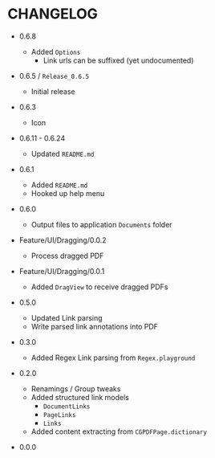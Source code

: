 # CHANGELOG

* 0.6.8

    + Added `Options`
        + Link urls can be suffixed (yet undocumented)

* 0.6.5 / `Release_0.6.5`

    + Initial release

* 0.6.3

    + Icon

* 0.6.11 - 0.6.24

    + Updated `README.md`

* 0.6.1

    + Added `README.md`
    + Hooked up help menu

* 0.6.0

    + Output files to application `Documents` folder

* Feature/UI/Dragging/0.0.2

    + Process dragged PDF

* Feature/UI/Dragging/0.0.1

    + Added `DragView` to receive dragged PDFs

* 0.5.0

    + Updated Link parsing
    + Write parsed link annotations into PDF

* 0.3.0

    + Added Regex Link parsing from `Regex.playground`

* 0.2.0

    + Renamings / Group tweaks
    + Added structured link models
        + `DocumentLinks`
        + `PageLinks`
        + `Links`
    + Added content extracting from `CGPDFPage.dictionary`

* 0.0.0

    

